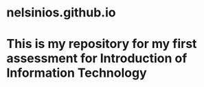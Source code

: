 # nelsinios.github.io
# This is my repository for my first assessment for Introduction of Information Technology
